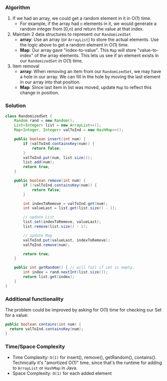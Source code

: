 ### Algorithm

1. If we had an array, we could get a random element in it in O(1) time.
    - For example, if the array had `n` elements in it, we would generate a random integer from [0,n) and return the value at that index.
1. Maintain 2 data structures to represent our `RandomizedSet`
    - __array__: Use an array (or `ArrayList`) to store the actual elements. Use the logic above to get a random element in O(1) time.
    - __Map__: Our array gave "index-to-value". This `Map` will store "value-to-index" of the array elements. This lets us see if an element exists in our `RandomizedSet` in O(1) time.
1. Item removal
    - __array__: When removing an item from our `RandomizedSet`, we may have a hole in our array. We can fill in the hole by moving the last element in our array into that position.
    - __Map__: Since last item in list was moved, update `Map` to reflect this change in position.

### Solution

```java
class RandomizedSet {
    Random rand = new Random();
    List<Integer> list = new ArrayList<>();
    Map<Integer, Integer> valToInd = new HashMap<>();

    public boolean insert(int num) {
        if (valToInd.containsKey(num)) {
            return false;
        }
        valToInd.put(num, list.size());
        list.add(num);
        return true;
    }

    public boolean remove(int num) {
        if (!valToInd.containsKey(num)) {
            return false;
        }

        int indexToRemove = valToInd.get(num);
        int valueLast = list.get(list.size() - 1);

        // update List
        list.set(indexToRemove, valueLast);
        list.remove(list.size() - 1);

        // update Map
        valToInd.put(valueLast, indexToRemove);
        valToInd.remove(num);

        return true;
    }

    public int getRandom() { // will fail if set is empty.
        int index = rand.nextInt(list.size());
        return list.get(index);
    }
}
```

### Additional functionality

The problem could be improved by asking for O(1) time for checking our Set for a value:

```java
public boolean contains(int num) {
  return valToInd.containsKey(num);
}
```

### Time/Space Complexity

- Time Complexity: `O(1)` for insert(), remove(), getRandom(), contains(). Technically it's "amortized O(1)" time, since that's the runtime for adding to `ArrayList` or `HashMap` in Java.
- Space Complexity: `O(1)` for each added element
